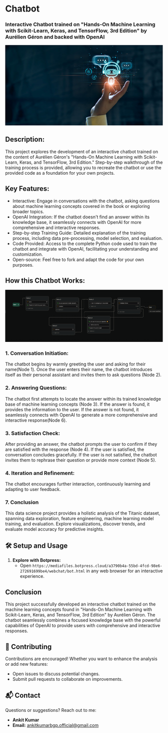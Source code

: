 # Chatbot
### Interactive Chatbot trained on "Hands-On Machine Learning with Scikit-Learn, Keras, and TensorFlow, 3rd Edition" by Aurélien Géron and backed with OpenAI

<div align="center">
  <img src="https://github.com/gl-ankit-kumar/Chatbot/blob/main/Chatbot.png" alt="Flow Chart">
</div>

## Description:

This project explores the development of an interactive chatbot trained on the content of Aurélien Géron's "Hands-On Machine Learning with Scikit-Learn, Keras, and TensorFlow, 3rd Edition." Step-by-step walkthrough of the training process is provided, allowing you to recreate the chatbot or use the provided code as a foundation for your own projects.

## Key Features:

- Interactive: Engage in conversations with the chatbot, asking questions about machine learning concepts covered in the book or exploring broader topics.
- OpenAI Integration: If the chatbot doesn't find an answer within its knowledge base, it seamlessly connects with OpenAI for more comprehensive and interactive responses.
- Step-by-step Training Guide: Detailed explanation of the training process, including data pre-processing, model selection, and evaluation.
- Code Provided: Access to the complete Python code used to train the chatbot and integrate with OpenAI, facilitating your understanding and customization.
- Open-source: Feel free to fork and adapt the code for your own purposes.

## How this Chatbot Works:

<div align="center">
  <img src="https://github.com/gl-ankit-kumar/Chatbot/blob/main/Workflow.png" alt="Work Flow">
</div>

### 1. Conversation Initiation:
The chatbot begins by warmly greeting the user and asking for their name(Node 1).
Once the user enters their name, the chatbot introduces itself as their personal assistant and invites them to ask questions (Node 2).

### 2. Answering Questions:
The chatbot first attempts to locate the answer within its trained knowledge base of machine learning concepts (Node 3).
If the answer is found, it provides the information to the user.
If the answer is not found, it seamlessly connects with OpenAI to generate a more comprehensive and interactive response(Node 6).

### 3. Satisfaction Check:
After providing an answer, the chatbot prompts the user to confirm if they are satisfied with the response (Node 4).
If the user is satisfied, the conversation concludes gracefully.
If the user is not satisfied, the chatbot invites them to rephrase their question or provide more context (Node 5).

### 4. Iteration and Refinement:
The chatbot encourages further interaction, continuously learning and adapting to user feedback.

### 7. Conclusion
This data science project provides a holistic analysis of the Titanic dataset, spanning data exploration, feature engineering, machine learning model training, and evaluation. Explore visualizations, discover trends, and evaluate model accuracy for predictive insights.

## 🛠️ Setup and Usage

1. **Explore with Botpress:**
    - Open `https://mediafiles.botpress.cloud/a3790b4a-55bd-4fcd-98e6-272691699be4/webchat/bot.html` in any web browser for an interactive experience.

## Conclusion
This project successfully developed an interactive chatbot trained on the machine learning concepts found in "Hands-On Machine Learning with Scikit-Learn, Keras, and TensorFlow, 3rd Edition" by Aurélien Géron. The chatbot seamlessly combines a focused knowledge base with the powerful capabilities of OpenAI to provide users with comprehensive and interactive responses.

## 🤝 Contributing

Contributions are encouraged! Whether you want to enhance the analysis or add new features:

- Open issues to discuss potential changes.
- Submit pull requests to collaborate on improvements.

## 📬 Contact

Questions or suggestions? Reach out to me:

- **Ankit Kumar**
- **Email:** [ankitkumarbgp.official@gmail.com](mailto:ankitkumarbgp.official@gmail.com)
